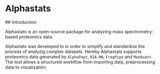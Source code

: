# Alphastats

## Introduction
 
Alphastats is an open-source package for analyzing mass spectrometry-based proteomics data.

Alphastats was developed to in order to simplify and standardize the process of analyzig complex datasets. Hereby Alphastats supports proteomics data generated by `AlphaPept`, `DIA-NN`, `FragPipe` and `MaxQuant`. The tool allows a structured worklfow from importing data, preprocessing data to visualization.